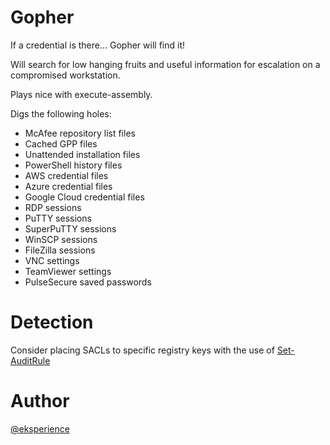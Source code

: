 # Gopher

If a credential is there... Gopher will find it!

Will search for low hanging fruits and useful information for escalation on a compromised workstation.

Plays nice with execute-assembly.

Digs the following holes:

* McAfee repository list files
* Cached GPP files
* Unattended installation files
* PowerShell history files
* AWS credential files
* Azure credential files
* Google Cloud credential files
* RDP sessions
* PuTTY sessions
* SuperPuTTY sessions
* WinSCP sessions
* FileZilla sessions
* VNC settings
* TeamViewer settings
* PulseSecure saved passwords

# Detection
Consider placing SACLs to specific registry keys with the use of [Set-AuditRule](https://github.com/OTRF/Set-AuditRule)

# Author
[@eksperience](https://github.com/eksperience)
